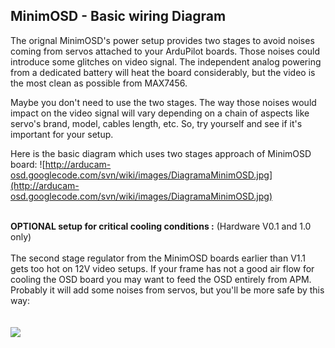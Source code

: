 ## MinimOSD - Basic wiring Diagram ##

The orignal MinimOSD's power setup provides two stages to avoid noises coming from servos attached to your ArduPilot boards. Those noises could introduce some glitches on video signal. The independent analog powering from a dedicated battery will heat the board considerably, but the video is the most clean as possible from MAX7456.

Maybe you don't need to use the two stages. The way those noises would impact on the video signal will vary depending on a chain of aspects like servo's brand, model, cables length, etc. So, try yourself and see if it's important for your setup.

Here is the basic diagram which uses two stages approach of MinimOSD board:
![http://arducam-osd.googlecode.com/svn/wiki/images/DiagramaMinimOSD.jpg](http://arducam-osd.googlecode.com/svn/wiki/images/DiagramaMinimOSD.jpg)

<br>
<b>OPTIONAL setup for critical cooling conditions :</b> (Hardware V0.1 and 1.0 only)<br>
<br>
The second stage regulator from the MinimOSD boards earlier than V1.1 gets too hot on 12V video setups. If your frame has not a good air flow for cooling the OSD board you may want to feed the OSD entirely from APM. Probably it will add some noises from servos, but you'll be more safe by this way:<br>
<br><br>
<img src='http://arducam-osd.googlecode.com/svn/wiki/images/DiagramaMinimOSD_OP.jpg' />